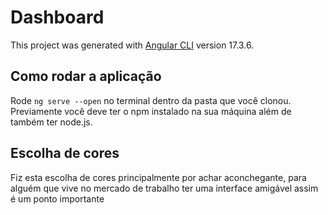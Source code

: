 # Dashboard

This project was generated with [Angular CLI](https://github.com/angular/angular-cli) version 17.3.6.

## Como rodar a aplicação

Rode `ng serve --open` no terminal dentro da pasta que você clonou. Previamente você deve ter o npm instalado na sua máquina além de também ter node.js.

## Escolha de cores

Fiz esta escolha de cores principalmente por achar aconchegante, para alguém que vive no mercado de trabalho ter uma interface amigável assim é um ponto importante
